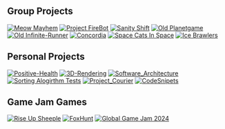 ## Group Projects

[![Meow Mayhem](https://github-readme-stats.vercel.app/api/pin/?username=Nine-Theta&repo=Meow_Mayhem)](https://github.com/Nine-Theta/Meow_Mayhem)
[![Project FireBot](https://github-readme-stats.vercel.app/api/pin/?username=Nine-Theta&repo=Project_FireBot)](https://github.com/Nine-Theta/Project_FireBot)
[![Sanity Shift](https://github-readme-stats.vercel.app/api/pin/?username=Nine-Theta&repo=Sanity_Shift)](https://github.com/Nine-Theta/Sanity_Shift)
[![Old Planetgame](https://github-readme-stats.vercel.app/api/pin/?username=Nine-Theta&repo=OldPlanetGame)](https://github.com/Nine-Theta/OldPlanetGame)
[![Old Infinite-Runner](https://github-readme-stats.vercel.app/api/pin/?username=Nine-Theta&repo=OldInfiniteRunner)](https://github.com/Nine-Theta/OldInfiniteRunner)
[![Concordia](https://github-readme-stats.vercel.app/api/pin/?username=Nine-Theta&repo=Concordia)](https://github.com/Nine-Theta/Concordia)
[![Space Cats In Space](https://github-readme-stats.vercel.app/api/pin/?username=Nine-Theta&repo=SpaceCatsInSpace)](https://github.com/Nine-Theta/SpaceCatsInSpace)
[![Ice Brawlers](https://github-readme-stats.vercel.app/api/pin/?username=Nine-Theta&repo=IceBrawlers)](https://github.com/Nine-Theta/IceBrawlers)

## Personal Projects

[![Positive-Health](https://github-readme-stats.vercel.app/api/pin/?username=Nine-Theta&repo=Graduation_Positive-Health)](https://github.com/Nine-Theta/Graduation_Positive-Health)
[![3D-Rendering](https://github-readme-stats.vercel.app/api/pin/?username=Nine-Theta&repo=3D-Rendering)](https://github.com/Nine-Theta/3D-Rendering)
[![Software_Architecture](https://github-readme-stats.vercel.app/api/pin/?username=Nine-Theta&repo=Software_Architecture_2022-23)](https://github.com/Nine-Theta/Software_Architecture_2022-23)
[![Sorting Alogirthm Tests](https://github-readme-stats.vercel.app/api/pin/?username=Nine-Theta&repo=AT-SortingAlgorithms)](https://github.com/Nine-Theta/AT-SortingAlgorithms)
[![Project_Courier](https://github-readme-stats.vercel.app/api/pin/?username=Nine-Theta&repo=Project_Courier)](https://github.com/Nine-Theta/Project_Courier)
[![CodeSnipets](https://github-readme-stats.vercel.app/api/pin/?username=Nine-Theta&repo=CodeSnipets)](https://github.com/Nine-Theta/CodeSnipets)

## Game Jam Games
[![Rise Up Sheeple](https://github-readme-stats.vercel.app/api/pin/?username=Nine-Theta&repo=F3_HARDCARD)](https://github.com/Nine-Theta/F3_HARDCARD)
[![FoxHunt](https://github-readme-stats.vercel.app/api/pin/?username=TechnicJelle&repo=DWM_WARLOCK)](https://github.com/TechnicJelle/DWM_WARLOCK)
[![Global Game Jam 2024](https://github-readme-stats.vercel.app/api/pin/?username=Nine-Theta&repo=Global-Game-Jam-2024)](https://github.com/Nine-Theta/Global-Game-Jam-2024)
